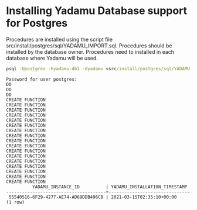# Installing Yadamu Database support for Postgres

Procedures are installed using the script file src/install/postgres/sql/YADAMU_IMPORT.sql.
Procedures should be installed by the database owner. 
Procedures need to installed in each database where Yadamu will be used.

```bat
psql -Upostgres -hyadamu-db1 -dyadamu <src/install/postgres/sql/YADAMU_IMPORT.sql
```

```
Password for user postgres:
DO
DO
DO
CREATE FUNCTION
CREATE FUNCTION
CREATE FUNCTION
CREATE FUNCTION
CREATE FUNCTION
CREATE FUNCTION
CREATE FUNCTION
CREATE FUNCTION
CREATE FUNCTION
CREATE FUNCTION
CREATE FUNCTION
CREATE FUNCTION
CREATE FUNCTION
CREATE FUNCTION
CREATE FUNCTION
CREATE FUNCTION
CREATE FUNCTION
          YADAMU_INSTANCE_ID          | YADAMU_INSTALLATION_TIMESTAMP
--------------------------------------+-------------------------------
 55540516-6F29-4277-AE74-AD69DDB496CB | 2021-03-15T02:35:10+00:00
(1 row)
```